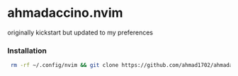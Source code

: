 # ahmadaccino.nvim

originally kickstart but updated to my preferences

### Installation
```bash
 rm -rf ~/.config/nvim && git clone https://github.com/ahmad1702/ahmadaccino.nvim.git ~/.config/nvim
```

